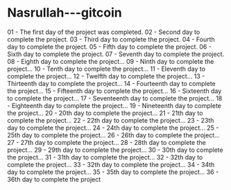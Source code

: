 # Nasrullah---gitcoin
01 - The first day of the project was completed.
02 - Second day to complete the project.
03 - Third day to complete the project.
04 - Fourth day to complete the project.
05 - Fifth day to complete the project.
06 - Sixth day to complete the project.
07 - Seventh day to complete the project.
08 - Eighth day to complete the project...
09 - Ninth day to complete the project...
10 - Tenth day to complete the project...
11 - Eleventh day to complete the project...
12 - Twelfth day to complete the project...
13 - Thirteenth day to complete the project...
14 - Fourteenth day to complete the project...
15 - Fifteenth day to complete the project...
16 - Sixteenth day to complete the project...
17 - Seventeenth day to complete the project...
18 - Eighteenth day to complete the project...
19 - Nineteenth day to complete the project...
20 - 20th day to complete the project...
21 - 21th day to complete the project...
22 - 22th day to complete the project...
23 - 23th day to complete the project...
24 - 24th day to complete the project...
25 - 25th day to complete the project...
26 - 26th day to complete the project...
27 - 27th day to complete the project...
28 - 28th day to complete the project...
29 - 29th day to complete the project...
30 - 30th day to complete the project...
31 - 31th day to complete the project...
32 - 32th day to complete the project...
33 - 32th day to complete the project...
34 - 34th day to complete the project...
35 - 35th day to complete the project...
36 - 36th day to complete the project
